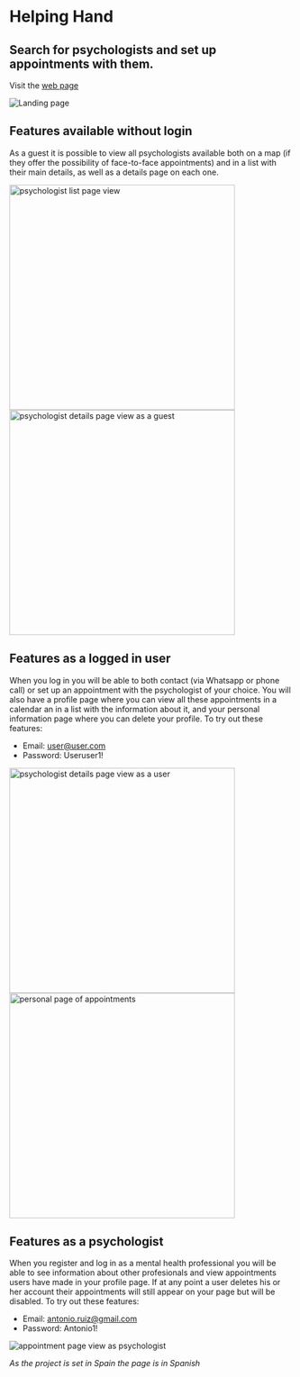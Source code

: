 # Helping Hand
## Search for psychologists and set up appointments with them.
Visit the <a href='https://helping-hand-web.herokuapp.com/'>web page</a>

<img src='https://res.cloudinary.com/helping-hand-web/image/upload/v1610708028/Screenshot_2021-01-15_at_11.28.39_drhzvw.png' alt='Landing page' title='Landing page'/>

## Features available without login
As a guest it is possible to view all psychologists available both on a map (if they offer the possibility of face-to-face appointments) and in a list with their main details, as well as a details page on each one.

<img src='https://res.cloudinary.com/helping-hand-web/image/upload/v1610708416/Screenshot_2021-01-15_at_12.00.09_iqjmpa.png' alt='psychologist list page view' title='psychologist list page view' width=400>

<img src='https://res.cloudinary.com/helping-hand-web/image/upload/v1610708787/Screenshot_2021-01-15_at_12.05.46_dbnk7o.png' alt='psychologist details page view as a guest' title='psychologist details page view as a guest' width=400>

## Features as a logged in user
When you log in you will be able to both contact (via Whatsapp or phone call) or set up an appointment with the psychologist of your choice. You will also have a profile page where you can view all these appointments in a calendar an in a list with the information about it, and your personal information page where you can delete your profile.
To try out these features: 
 - Email: user@user.com
 - Password: Useruser1!
 
<img src='https://res.cloudinary.com/helping-hand-web/image/upload/v1610708781/Screenshot_2021-01-15_at_12.05.29_jxtefy.png' alt='psychologist details page view as a user' title='psychologist details page view as a user' width=400>

<img src='https://res.cloudinary.com/helping-hand-web/image/upload/v1610708693/Screenshot_2021-01-15_at_12.04.49_ld0cd0.png' alt='personal page of appointments' title='personal page of appointments' width=400>

## Features as a psychologist
When you register and log in as a mental health professional you will be able to see information about other profesionals and view appointments users have made in your profile page. If at any point a user deletes his or her account their appointments will still appear on your page but will be disabled.
To try out these features:
 - Email: antonio.ruiz@gmail.com
 - Password: Antonio1!

<img src='https://res.cloudinary.com/helping-hand-web/image/upload/v1610709797/Screenshot_2021-01-15_at_12.23.09_qvqemo.png' alt='appointment page view as psychologist' title='appointment page view as psychologist'>

*As the project is set in Spain the page is in Spanish*

